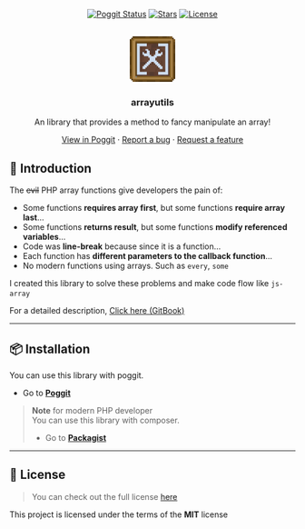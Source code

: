 <!-- PROJECT BADGES -->
<div align="center">

[![Poggit Status][poggit-status-badge]][poggit-url]
[![Stars][stars-badge]][stars-url]
[![License][license-badge]][license-url]

</div>

<!-- PROJECT LOGO -->
<br />
<div align="center">
  <img src="https://raw.githubusercontent.com/presentkim-pm/arrayutils/main/assets/icon.png" alt="Logo" width="80" height="80">
  <h3>arrayutils</h3>
  <p align="center">
    An library that provides a method to fancy manipulate an array!

[View in Poggit][poggit-url] · [Report a bug][issues-url] · [Request a feature][issues-url]

  </p>
</div>
  
## :book: Introduction  
The ~~evil~~ PHP array functions give developers the pain of:

* Some functions **requires array first**, but some functions **require array last**...  
* Some functions **returns result**, but some functions **modify referenced variables**...
* Code was **line-break** because since it is a function...
* Each function has **different parameters to the callback function**...
* No modern functions using arrays. Such as `every`, `some`

I created this library to solve these problems and make code flow like `js-array`

For a detailed description, [Click here (GitBook)](https://arrayutils.docs.present.kim/)

-----
  
## :package: Installation
You can use this library with poggit.  
- Go to [**Poggit**](https://poggit.pmmp.io/ci/presentkim-pm/arrayutils/~)

> **Note** for modern PHP developer  
> You can use this library with composer.
> - Go to [**Packagist**](https://packagist.org/packages/presentkim/arrayutils) 

-----

## :memo: License  
> You can check out the full license [here](LICENSE)  
  
This project is licensed under the terms of the **MIT** license  


[poggit-status-badge]: https://poggit.pmmp.io/ci.shield/presentkim-pm/arrayutils/arrayutils/v?style=for-the-badge
[stars-badge]: https://img.shields.io/github/stars/presentkim-pm/arrayutils.svg?style=for-the-badge
[license-badge]: https://img.shields.io/github/license/presentkim-pm/arrayutils.svg?style=for-the-badge

[poggit-url]: https://poggit.pmmp.io/ci/presentkim-pm/arrayutils/arrayutils
[stars-url]: https://github.com/presentkim-pm/arrayutils/stargazers
[issues-url]: https://github.com/presentkim-pm/arrayutils/issues
[license-url]: https://github.com/presentkim-pm/arrayutils/blob/main/LICENSE

[pmmp-url]: https://github.com/pmmp/Pocketmine-MP